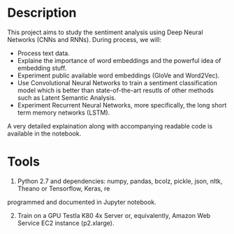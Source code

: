 # Description

This project aims to study the sentiment analysis using Deep Neural Networks (CNNs and RNNs). During process, we will:

- Process text data.
- Explaine the importance of word embeddings and the powerful idea of embedding stuff.
- Experiment public available word embeddings (GloVe and Word2Vec).
- Use Convolutional Neural Networks to train a sentiment classification model which is better than state-of-the-art resutls of other methods such as Latent Semantic Analysis.
- Experiment Recurrent Neural Networks, more specifically, the long short term memory networks (LSTM).

A very detailed explaination along with accompanying readable code is available in the notebook.

# Tools

 1. Python 2.7  and dependencies: numpy, pandas, bcolz, pickle, json, nltk, Theano or Tensorflow, Keras, re
 
 programmed and documented in  Jupyter notebook.
 
 2.  Train on a GPU Testla K80 4x Server or, equivalently, Amazon Web Service EC2 instance (p2.xlarge).
